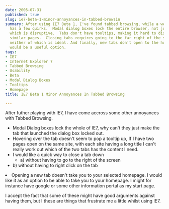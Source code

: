 ```yaml
---
date: 2005-07-31
published: true
slug: ie7-beta-1-minor-annoyances-in-tabbed-browsin
summary: After using IE7 Beta 1, I've found tabbed browsing, while a welcome addition,
  has a few quirks.  Modal dialog boxes lock the entire browser, not just the tab,
  which is disruptive.  Tabs don't have tooltips, making it hard to distinguish between
  similar pages.  Closing tabs requires going to the far right of the screen or right-clicking,
  neither of which is ideal. And finally, new tabs don't open to the homepage, which
  would be a useful option.
tags:
- IE7
- Internet Explorer 7
- Tabbed Browsing
- Usability
- Beta
- Modal Dialog Boxes
- Tooltips
- Homepage
title: IE7 Beta 1 Minor Annoyances In Tabbed Browsing

---
```

After futher playing with IE7, I have come accross some other annoyances with Tabbed Browsing.<p /><ul>
<li>Modal Dialog boxes lock the whole of IE7, why can't they just make the tab that launched the dialog box locked out.</li>
<li>Hovering over the tab doesn't seem to pop a tooltip up,  If I have two pages open on the same site, with each site having a long title I can't really work out which of the two tabs has the content I need.</li>
<li>I would like a quick way to close a tab down<ul><li>a) without having to go to the right of the screen</li></ul>

</li>
<li>b) without having to right click on the tab</li>

</ul><li>Opening a new tab doesn't take you to your selected homepage.  I would like it as an option to be able to take you to your homepage.  I might for instance have google or some other information portal as my start page.</li><p />I accept the fact that some of these might have good arguments against having them, but I these are things that frustrate me a little whilst using IE7.<p />

